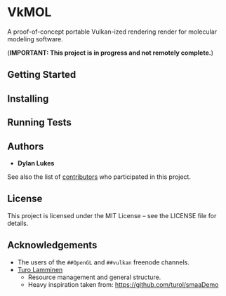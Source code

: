 # VkMOL

A proof-of-concept portable Vulkan-ized rendering render for molecular modeling software.

(**IMPORTANT: This project is in progress and not remotely complete.**)

## Getting Started

## Installing

## Running Tests

## Authors

* **Dylan Lukes**

See also the list of [contributors](https://github.com/DylanLukes/VkMOL/contributors) who participated in this project.

## License

This project is licensed under the MIT License – see the LICENSE file for details.

## Acknowledgements 

 - The users of the `##OpenGL` and `##vulkan` freenode channels.
 - [Turo Lamminen](https://github.com/turol/)
   - Resource management and general structure.
   - Heavy inspiration taken from: https://github.com/turol/smaaDemo